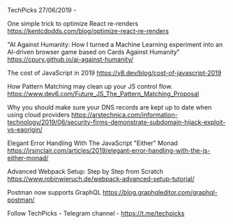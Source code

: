 TechPicks 27/06/2019 -

One simple trick to optimize React re-renders
https://kentcdodds.com/blog/optimize-react-re-renders

"AI Against Humanity: How I turned a Machine Learning experiment into an AI-driven browser game based on Cards Against Humanity"
https://cpury.github.io/ai-against-humanity/

The cost of JavaScript in 2019
https://v8.dev/blog/cost-of-javascript-2019

How Pattern Matching may clean up your JS control flow.
https://www.dev6.com/Future_JS_The_Pattern_Matching_Proposal

Why you should make sure your DNS records are kept up to date when using cloud providers
https://arstechnica.com/information-technology/2019/06/security-firms-demonstrate-subdomain-hijack-exploit-vs-eaorigin/

Elegant Error Handling With The JavaScript "Either" Monad
https://jrsinclair.com/articles/2019/elegant-error-handling-with-the-js-either-monad/

Advanced Webpack Setup: Step by Step from Scratch
https://www.robinwieruch.de/webpack-advanced-setup-tutorial/

Postman now supports GraphQL
https://blog.graphqleditor.com/graphql-postman/

Follow TechPicks -
Telegram channel - https://t.me/techpicks